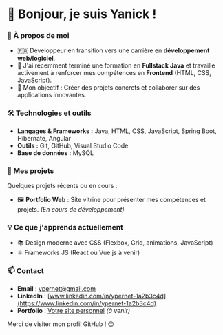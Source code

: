 # 👋 Bonjour, je suis Yanick !

### 🌟 À propos de moi
- 🇫🇷 Développeur en transition vers une carrière en **développement web/logiciel**.
- 🚀 J'ai récemment terminé une formation en **Fullstack Java** et travaille activement à renforcer mes compétences en **Frontend** (HTML, CSS, JavaScript).
- 🎯 Mon objectif : Créer des projets concrets et collaborer sur des applications innovantes.

### 🛠️ Technologies et outils
- **Langages & Frameworks :** Java, HTML, CSS, JavaScript, Spring Boot, Hibernate, Angular
- **Outils :** Git, GitHub, Visual Studio Code
- **Base de données :** MySQL

### 📂 Mes projets
Quelques projets récents ou en cours :
- 🖼️ **Portfolio Web** : Site vitrine pour présenter mes compétences et projets. *(En cours de développement)*
<!--- - 🛒 **Mini E-commerce** : Application web avec Spring Boot et une interface responsive en JavaScript. --->

### 💡 Ce que j'apprends actuellement
- 📚 Design moderne avec CSS (Flexbox, Grid, animations, JavaScript)
- ⚛️ Frameworks JS (React ou Vue.js à venir)

### 📫 Contact
- **Email** : [ypernet@gmail.com](mailto:ypernet@gmail.com)
- **LinkedIn** : [www.linkedin.com/in/ypernet-1a2b3c4d](https://www.linkedin.com/in/ypernet-1a2b3c4d)
- **Portfolio** : [Votre site personnel](https://votre-portfolio.com) *(à venir)*

Merci de visiter mon profil GitHub ! 😊

<!---
Harodde/Harodde is a ✨ special ✨ repository because its `README.md` (this file) appears on your GitHub profile.
You can click the Preview link to take a look at your changes.
--->
